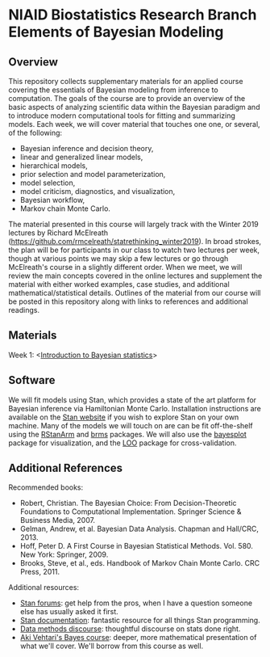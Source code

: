 # NIAID Biostatistics Research Branch <br/> Elements of Bayesian Modeling

## Overview

This repository collects supplementary materials for an applied course covering the essentials of Bayesian modeling from inference to computation. The goals of the course are to provide an overview of the basic aspects of analyzing scientific data within the Bayesian paradigm and to introduce modern computational tools for fitting and summarizing models. Each week, we will cover material that touches one one, or several, of the following:

- Bayesian inference and decision theory,
- linear and generalized linear models,
- hierarchical models,
- prior selection and model parameterization,
- model selection,
- model criticism, diagnostics, and visualization,
- Bayesian workflow,
- Markov chain Monte Carlo.

The material presented in this course will largely track with the Winter 2019 lectures by Richard McElreath (https://github.com/rmcelreath/statrethinking_winter2019). In broad strokes, the plan will be for participants in our class to watch two lectures per week, though at various points we may skip a few lectures or go through McElreath's course in a slightly different order. When we meet, we will review the main concepts covered in the online lectures and supplement the material with either worked examples, case studies, and additional mathematical/statistical details. Outlines of the material from our course will be posted in this repository along with links to references and additional readings.  

## Materials 

Week 1: <[Introduction to Bayesian statistics](https://www.google.com)>

## Software

We will fit models using Stan, which provides a state of the art platform for Bayesian inference via Hamiltonian Monte Carlo. Installation instructions are available on the [Stan website](https://github.com/stan-dev/rstan/wiki/RStan-Getting-Started) if you wish to explore Stan on your own machine. Many of the models we will touch on are can be fit off-the-shelf using the [RStanArm](https://mc-stan.org/users/interfaces/rstanarm.html) and [brms](https://mc-stan.org/users/interfaces/brms.html) packages. We will also use the [bayesplot](https://mc-stan.org/users/interfaces/bayesplot.html) package for visualization, and the [LOO](https://mc-stan.org/users/interfaces/loo.html) package for cross-validation.   

## Additional References

Recommended books:
- Robert, Christian. The Bayesian Choice: From Decision-Theoretic Foundations to Computational Implementation. Springer Science & Business Media, 2007.
- Gelman, Andrew, et al. Bayesian Data Analysis. Chapman and Hall/CRC, 2013.
- Hoff, Peter D. A First Course in Bayesian Statistical Methods. Vol. 580. New York: Springer, 2009.
- Brooks, Steve, et al., eds. Handbook of Markov Chain Monte Carlo. CRC Press, 2011.

Additional resources:
- [Stan forums](https://discourse.mc-stan.org/): get help from the pros, when I have a question someone else has usually asked it first.
- [Stan documentation](https://mc-stan.org/users/documentation/): fantastic resource for all things Stan programming.
- [Data methods discourse](https://discourse.datamethods.org/): thoughtful discourse on stats done right.
- [Aki Vehtari's Bayes course](https://github.com/avehtari/BDA_course_Aalto): deeper, more mathematical presentation of what we'll cover. We'll borrow from this course as well.  
